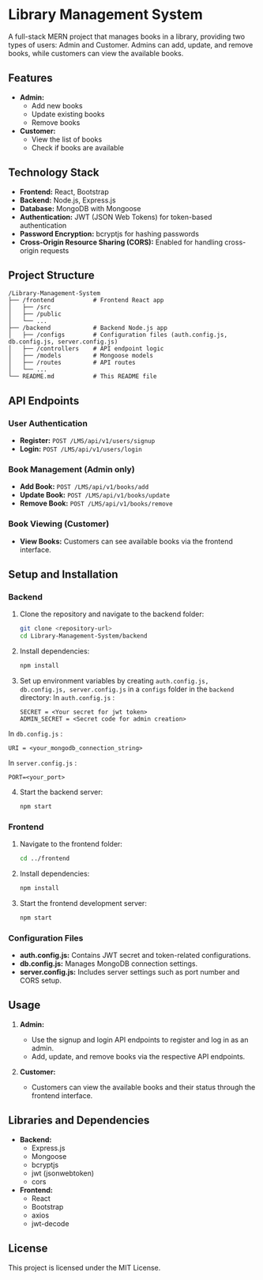 # Library Management System

A full-stack MERN project that manages books in a library, providing two types of users: Admin and Customer. Admins can add, update, and remove books, while customers can view the available books.

## Features

- **Admin:**
  - Add new books
  - Update existing books
  - Remove books
- **Customer:**
  - View the list of books
  - Check if books are available

## Technology Stack

- **Frontend:** React, Bootstrap
- **Backend:** Node.js, Express.js
- **Database:** MongoDB with Mongoose
- **Authentication:** JWT (JSON Web Tokens) for token-based authentication
- **Password Encryption:** bcryptjs for hashing passwords
- **Cross-Origin Resource Sharing (CORS):** Enabled for handling cross-origin requests

## Project Structure

```
/Library-Management-System
├── /frontend           # Frontend React app
│   ├── /src
│   ├── /public
│   └── ...
├── /backend            # Backend Node.js app
│   ├── /configs        # Configuration files (auth.config.js, db.config.js, server.config.js)
│   ├── /controllers    # API endpoint logic
│   ├── /models         # Mongoose models
│   ├── /routes         # API routes
│   └── ...
└── README.md           # This README file
```

## API Endpoints

### User Authentication
- **Register:** `POST /LMS/api/v1/users/signup`
- **Login:** `POST /LMS/api/v1/users/login`

### Book Management (Admin only)
- **Add Book:** `POST /LMS/api/v1/books/add`
- **Update Book:** `POST /LMS/api/v1/books/update`
- **Remove Book:** `POST /LMS/api/v1/books/remove`

### Book Viewing (Customer)
- **View Books:** Customers can see available books via the frontend interface.

## Setup and Installation

### Backend
1. Clone the repository and navigate to the backend folder:
   ```bash
   git clone <repository-url>
   cd Library-Management-System/backend
   ```
2. Install dependencies:
   ```bash
   npm install
   ```
3. Set up environment variables by creating `auth.config.js, db.config.js, server.config.js` in a `configs` folder in the `backend` directory:
In `auth.config.js` :
   ```
   SECRET = <Your secret for jwt token>
   ADMIN_SECRET = <Secret code for admin creation>
   ```
In `db.config.js` :
```
URI = <your_mongodb_connection_string>
```
In `server.config.js` :
   ```
   PORT=<your_port>  
   ```
4. Start the backend server:
   ```bash
   npm start
   ```

### Frontend
1. Navigate to the frontend folder:
   ```bash
   cd ../frontend
   ```
2. Install dependencies:
   ```bash
   npm install
   ```
3. Start the frontend development server:
   ```bash
   npm start
   ```

### Configuration Files
- **auth.config.js:** Contains JWT secret and token-related configurations.
- **db.config.js:** Manages MongoDB connection settings.
- **server.config.js:** Includes server settings such as port number and CORS setup.

## Usage

1. **Admin:**
   - Use the signup and login API endpoints to register and log in as an admin.
   - Add, update, and remove books via the respective API endpoints.

2. **Customer:**
   - Customers can view the available books and their status through the frontend interface.

## Libraries and Dependencies

- **Backend:**
  - Express.js
  - Mongoose
  - bcryptjs
  - jwt (jsonwebtoken)
  - cors
- **Frontend:**
  - React
  - Bootstrap
  - axios
  - jwt-decode

## License

This project is licensed under the MIT License.